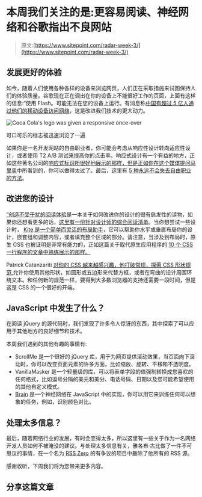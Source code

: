 # 本周我们关注的是:更容易阅读、神经网络和谷歌指出不良网站

> 原文:[https://www.sitepoint.com/radar-week-3/](https://www.sitepoint.com/radar-week-3/)

## 发展更好的体验

如今，随着人们使用各种各样的设备来浏览网页，人们正在采取措施来试图保持人们的体验质量。谷歌现在正在调出在你的设备上不能很好工作的页面，上面有这样的信息:“使用 Flash。可能无法在您的设备上运行。有消息称[中国有超过 5 亿人通过他们的移动设备访问网络](http://thenextweb.com/asia/2014/07/21/in-china-more-people-now-access-the-internet-from-a-mobile-device-than-a-pc/)，这是改进我们技术的更大动力。

![Coca Cola's logo was given a responsive once-over](../Images/62b5740258c21f87292ead68070fc730.png)

可口可乐的标志被迅速浏览了一遍

如果你是一名开发网站的自由职业者，你可能会考虑从响应性设计转向适应性设计，或者使用 T2 A/B 测试来提高你的点击率。响应式设计有一个有益的地方，正如这些著名公司的[响应式标识所很好地展示的那样，但是正如你在这个](http://responsivelogos.co.uk/)[媒体提问马里奥](http://codepen.io/ashleynolan/full/rpjHg/)中所看到的，你可以做得太过了。最后，这里有 [5 种永远不会失去自由职业的方法](https://www.sitepoint.com/5-steps-endless-supply-freelance-jobs/)。

## 改进您的设计

[“创造不受干扰的阅读体验](http://azumbrunnen.me/blog/creating-distraction-free-reading-experiences/)是一本关于如何改进你的设计的很有启发性的读物，如果你还想看更多的话，[这里有一份针对设计师的综合阅读清单](http://blog.invisionapp.com/reading-list-for-designers/)。当你想尝试一些设计时， [Kite 是一个简单而灵活的布局助手](http://hiloki.github.io/kitecss/)，它可以帮助你水平或垂直布局你的设计，嵌套组和调整内容，或者填充整个区域的部分。请注意，当涉及到布局时，原生 CSS 也被证明是非常有能力的，正如这篇关于取代原生应用程序的 [10 个 CSS 一行程序的文章中熟练展示的那样。](http://alistapart.com/blog/post/ten-css-one-liners-to-replace-native-apps/)

Patrick Catanzariti [对你的 CSS 越来越感兴趣，他打破常规，探索 CSS 形状规范](https://www.sitepoint.com/css-shapes-breaking-rectangular-design/),允许你使用其他形状，如圆形或五边形来代替方框，或者在弯曲的设计周围环绕文本。和任何新的规范一样，要得到大多数浏览器的支持还需要一段时间，但是这是 CSS 的一个很好的开端。

## JavaScript 中发生了什么？

在阅读 jQuery 的源代码时，我们发现了许多令人惊讶的东西，其中探索了可以应用于其他地方的良好细节和技术。

本周我们遇到的其他有趣的事情有:

*   ScrollMe 是一个很好的 jQuery 库，用于为网页提供滚动效果，当页面向下滚动时，你可以改变页面元素的许多方面，比如缩放、旋转、平移和不透明度。
*   VanillaMasker 是一个轻量级的库，可以将表单字段的值强制转换成您喜欢的任何格式，比如逗号分隔的美元和美分、电话号码、日期以及您可能希望使用的其他自定义模式。
*   [Brain](http://harthur.github.io/brain/) 是一个神经网络在 JavaScript 中的实现，你可以用它来训练任何可以想象的任务，例如，识别颜色对比。

## 处理太多信息？

最后，随着网络行业的发展，有时会变得太多，所以这里有一些关于作为一名网络开发人员如何不被淹没的建议。与处理太多信息有关，雅各布·古比做了一件不可思议的事情，在一个名为 [RSS Zero](http://sixrevisions.com/productivity/rss-zero/) 的有争议的项目中删除了他所有的 RSS 源。

感谢收听，下周我们将为您带来更多内容。

## 分享这篇文章
